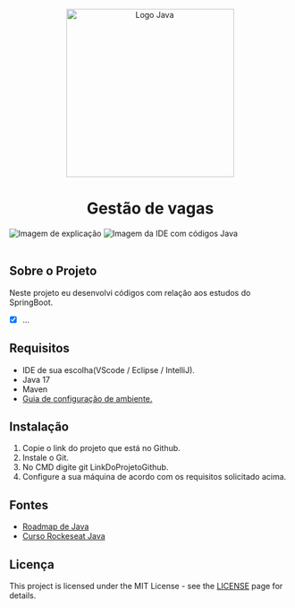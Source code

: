 <div align="center">
<br>
  <img src="https://github.com/HenriqueRodriguesOliveira/Projeto-SpringBoot/assets/79226722/709cff87-68a0-46be-ba98-d3cf809080a3" alt="Logo Java" width="300">
  <h1>Gestão de vagas</h1>
</div>

<img src="https://github.com/HenriqueRodriguesOliveira/Projeto-SpringBoot/assets/79226722/e59bfafe-99e6-43ec-af54-1bc9319533d3" alt="Imagem de explicação">
<img src="https://github.com/HenriqueRodriguesOliveira/Projeto-SpringBoot/assets/79226722/48ab6243-aa13-4d11-9455-1c283b44b812" alt="Imagem da IDE com códigos Java">
</br>
</br>

## Sobre o Projeto
Neste projeto eu desenvolvi códigos com relação aos estudos do SpringBoot.
- [x] ...

## Requisitos
 * IDE de sua escolha(VScode / Eclipse / IntelliJ).
 * Java 17
 * Maven
 * [Guia de configuração de ambiente.](https://spring.io/quickstart)

## Instalação
1. Copie o link do projeto que está no Github.
2. Instale o Git.
3. No CMD digite git LinkDoProjetoGithub.
4. Configure a sua máquina de acordo com os requisitos solicitado acima.

## Fontes
* [Roadmap de Java](https://roadmap.sh/java)
* [Curso Rockeseat Java](https://www.rocketseat.com.br/)

## Licença
This project is licensed under the MIT License - see the [LICENSE](https://opensource.org/licenses/MIT) page for details.
